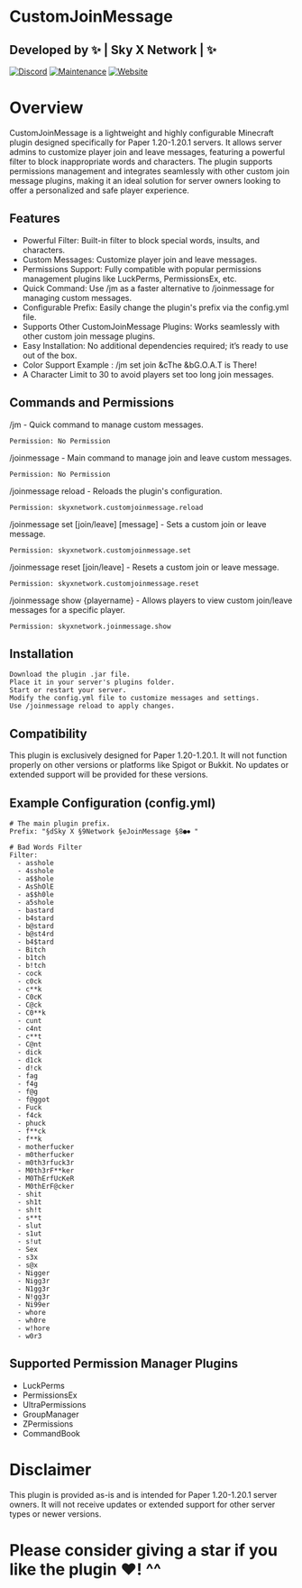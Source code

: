 # CustomJoinMessage  
Developed by ✨ | Sky X Network | ✨
-
[![Discord](https://badgen.net/badge/icon/discord?icon=discord&label)](https://discord.gg/pTErYjTh5h)
[![Maintenance](https://img.shields.io/badge/Maintained%3F-no-red.svg)](https://bitbucket.org/lbesson/ansi-colors)
[![Website](https://img.shields.io/website-up-down-green-red/http/shields.io.svg)](https://skyxnetwork.net)
# Overview  

CustomJoinMessage is a lightweight and highly configurable Minecraft plugin designed specifically for Paper 1.20-1.20.1 servers. It allows server admins to customize player join and leave messages, featuring a powerful filter to block inappropriate words and characters. The plugin supports permissions management and integrates seamlessly with other custom join message plugins, making it an ideal solution for server owners looking to offer a personalized and safe player experience.  
## Features  

- Powerful Filter: Built-in filter to block special words, insults, and characters.  
- Custom Messages: Customize player join and leave messages.  
- Permissions Support: Fully compatible with popular permissions management plugins like LuckPerms, PermissionsEx, etc.  
- Quick Command: Use /jm as a faster alternative to /joinmessage for managing custom messages.  
- Configurable Prefix: Easily change the plugin's prefix via the config.yml file.  
- Supports Other CustomJoinMessage Plugins: Works seamlessly with other custom join message plugins.  
- Easy Installation: No additional dependencies required; it’s ready to use out of the box.  
- Color Support Example : /jm set join &cThe &bG.O.A.T is There!  
- A Character Limit to 30 to avoid players set too long join messages.  

## Commands and Permissions  

/jm - Quick command to manage custom messages.  

    Permission: No Permission 

/joinmessage - Main command to manage join and leave custom messages.  

    Permission: No Permission  

/joinmessage reload - Reloads the plugin's configuration.  

    Permission: skyxnetwork.customjoinmessage.reload  

/joinmessage set [join/leave] [message] - Sets a custom join or leave message.  

    Permission: skyxnetwork.customjoinmessage.set  

/joinmessage reset [join/leave] - Resets a custom join or leave message.  

    Permission: skyxnetwork.customjoinmessage.reset  
    
/joinmessage show {playername} - Allows players to view custom join/leave messages for a specific player.  

    Permission: skyxnetwork.joinmessage.show  

## Installation  

    Download the plugin .jar file.  
    Place it in your server's plugins folder.  
    Start or restart your server.  
    Modify the config.yml file to customize messages and settings.  
    Use /joinmessage reload to apply changes.  

## Compatibility  

This plugin is exclusively designed for Paper 1.20-1.20.1. It will not function properly on other versions or platforms like Spigot or Bukkit. No updates or extended support will be provided for these versions.  

## Example Configuration (config.yml)  
```
# The main plugin prefix.
Prefix: "§dSky X §9Network §eJoinMessage §8●⏺ "

# Bad Words Filter
Filter:
  - asshole
  - 4sshole
  - a$$hole
  - AsShOlE
  - a$$h0le
  - a5shole
  - bastard
  - b4stard
  - b@stard
  - b@st4rd
  - b4$tard
  - Bitch
  - b1tch
  - b!tch
  - cock
  - c0ck
  - c**k
  - C0cK
  - C@ck
  - C0**k
  - cunt
  - c4nt
  - c**t
  - C@nt
  - dick
  - d1ck
  - d!ck
  - fag
  - f4g
  - f@g
  - f@ggot
  - Fuck
  - f4ck
  - phuck
  - f**ck
  - f**k
  - motherfucker
  - m0therfucker
  - m0th3rfuck3r
  - M0th3rF**ker
  - M0ThErfUcKeR
  - M0thErF@cker
  - shit
  - sh1t
  - sh!t
  - s**t
  - slut
  - s1ut
  - s!ut
  - Sex
  - s3x
  - s@x
  - Nigger
  - Nigg3r
  - N1gg3r
  - N!gg3r
  - Ni99er
  - whore
  - wh0re
  - w!hore
  - w0r3
```
## Supported Permission Manager Plugins  

- LuckPerms  
- PermissionsEx  
- UltraPermissions  
- GroupManager  
- ZPermissions  
- CommandBook  

# Disclaimer  

This plugin is provided as-is and is intended for Paper 1.20-1.20.1 server owners. It will not receive updates or extended support for other server types or newer versions.
# Please consider giving a star if you like the plugin ♥️! ^^  
